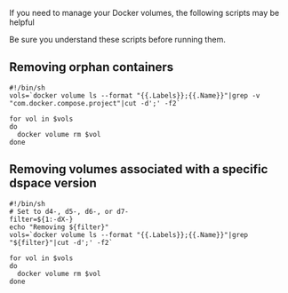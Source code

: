 If you need to manage your Docker volumes, the following scripts may be helpful

Be sure you understand these scripts before running them.

## Removing orphan containers

```
#!/bin/sh
vols=`docker volume ls --format "{{.Labels}};{{.Name}}"|grep -v "com.docker.compose.project"|cut -d';' -f2`

for vol in $vols
do
  docker volume rm $vol
done
```

## Removing volumes associated with a specific dspace version

```
#!/bin/sh
# Set to d4-, d5-, d6-, or d7-
filter=${1:-dX-}
echo "Removing ${filter}"
vols=`docker volume ls --format "{{.Labels}};{{.Name}}"|grep "${filter}"|cut -d';' -f2`

for vol in $vols
do
  docker volume rm $vol
done
```
